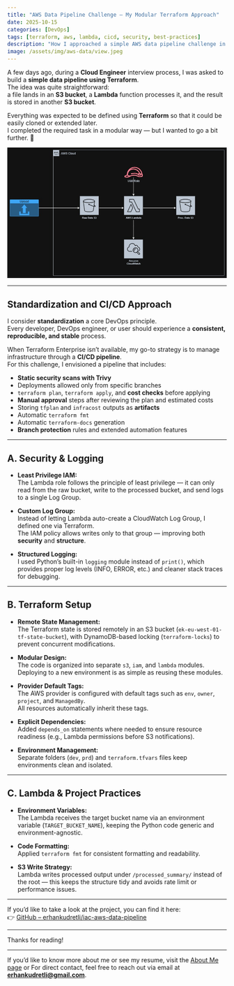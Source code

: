 ```yaml
---
title: "AWS Data Pipeline Challenge — My Modular Terraform Approach"
date: 2025-10-15
categories: [DevOps]
tags: [terraform, aws, lambda, cicd, security, best-practices]
description: "How I approached a simple AWS data pipeline challenge in a Cloud Engineer interview using Terraform modules, security best practices, and CI/CD automation."
image: /assets/img/aws-data/view.jpeg
---
```


A few days ago, during a **Cloud Engineer** interview process, I was asked to build a **simple data pipeline using Terraform**.  
The idea was quite straightforward:  
a file lands in an **S3 bucket**, a **Lambda** function processes it, and the result is stored in another **S3 bucket**.  

Everything was expected to be defined using **Terraform** so that it could be easily cloned or extended later.  
I completed the required task in a modular way — but I wanted to go a bit further. 🙂  

  ![Here’s the basic diagram of the setup:](assets/img/aws-data/diagram.jpg)


---

## Standardization and CI/CD Approach

I consider **standardization** a core DevOps principle.  
Every developer, DevOps engineer, or user should experience a **consistent, reproducible, and stable** process.  

When Terraform Enterprise isn’t available, my go-to strategy is to manage infrastructure through a **CI/CD pipeline**.  
For this challenge, I envisioned a pipeline that includes:

- **Static security scans with Trivy**  
- Deployments allowed only from specific branches  
- `terraform plan`, `terraform apply`, and **cost checks** before applying  
- **Manual approval** steps after reviewing the plan and estimated costs  
- Storing `tfplan` and `infracost` outputs as **artifacts**  
- Automatic `terraform fmt`  
- Automatic `terraform-docs` generation  
- **Branch protection** rules and extended automation features  

---

## A. Security & Logging

- **Least Privilege IAM:**  
  The Lambda role follows the principle of least privilege — it can only read from the raw bucket, write to the processed bucket, and send logs to a single Log Group.

- **Custom Log Group:**  
  Instead of letting Lambda auto-create a CloudWatch Log Group, I defined one via Terraform.  
  The IAM policy allows writes only to that group — improving both **security** and **structure**.

- **Structured Logging:**  
  I used Python’s built-in `logging` module instead of `print()`, which provides proper log levels (INFO, ERROR, etc.) and cleaner stack traces for debugging.

---

## B. Terraform Setup

- **Remote State Management:**  
  The Terraform state is stored remotely in an S3 bucket (`ek-eu-west-01-tf-state-bucket`), with DynamoDB-based locking (`terraform-locks`) to prevent concurrent modifications.

- **Modular Design:**  
  The code is organized into separate `s3`, `iam`, and `lambda` modules.  
  Deploying to a new environment is as simple as reusing these modules.

- **Provider Default Tags:**  
  The AWS provider is configured with default tags such as `env`, `owner`, `project`, and `ManagedBy`.  
  All resources automatically inherit these tags.

- **Explicit Dependencies:**  
  Added `depends_on` statements where needed to ensure resource readiness (e.g., Lambda permissions before S3 notifications).

- **Environment Management:**  
  Separate folders (`dev`, `prd`) and `terraform.tfvars` files keep environments clean and isolated.

---

## C. Lambda & Project Practices

- **Environment Variables:**  
  The Lambda receives the target bucket name via an environment variable (`TARGET_BUCKET_NAME`), keeping the Python code generic and environment-agnostic.

- **Code Formatting:**  
  Applied `terraform fmt` for consistent formatting and readability.

- **S3 Write Strategy:**  
  Lambda writes processed output under `/processed_summary/` instead of the root — this keeps the structure tidy and avoids rate limit or performance issues.

---

If you’d like to take a look at the project, you can find it here:  
👉 [GitHub – erhankudretli/iac-aws-data-pipeline](https://github.com/erhankudretli/iac-aws-data-pipeline)

---

Thanks for reading!  

---


If you’d like to know more about me or see my resume, visit the [About Me page](/about-me) or For direct contact, feel free to reach out via email at **erhankudretli@gmail.com**.
